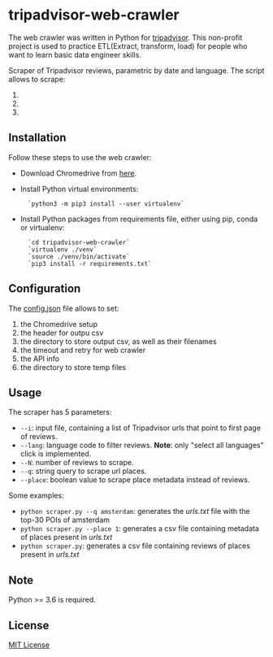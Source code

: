 # tripadvisor-web-crawler

The web crawler was written in Python for [tripadvisor](https://www.tripadvisor.com/). This non-profit project is used to practice ETL(Extract, transform, load) for people who want to learn basic data engineer skills. 

Scraper of Tripadvisor reviews, parametric by date and language. The script allows to scrape:

1. 
2. 
3. 

## Installation

Follow these steps to use the web crawler:

- Download Chromedrive from [here](https://chromedriver.chromium.org/).
- Install Python virtual environments:

        `python3 -m pip3 install --user virtualenv`

- Install Python packages from requirements file, either using pip, conda or virtualenv:

        `cd tripadvisor-web-crawler`
        `virtualenv ./venv`
        `source ./venv/bin/activate`
        `pip3 install -r requirements.txt`

## Configuration

The [config.json](./config.json) file allows to set:

1. the Chromedrive setup
2. the header for outpu csv
3. the directory to store output csv, as well as their filenames
4. the timeout and retry for web crawler
5. the API info
6. the directory to store temp files

## Usage

The scraper has 5 parameters:
- `--i`: input file, containing a list of Tripadvisor urls that point to first page of reviews.
- `--lang`: language code to filter reviews.
**Note**: only "select all languages" click is implemented.
- `--N`: number of reviews to scrape.
- `--q`: string query to scrape url places.
- `--place`: boolean value to scrape place metadata instead of reviews.

Some examples:

- `python scraper.py --q amsterdam`: generates the _urls.txt_ file with the top-30 POIs of amsterdam
- `python scraper.py --place 1`: generates a csv file containing metadata of places present in _urls.txt_
- `python scraper.py`: generates a csv file containing reviews of places present in _urls.txt_



## Note

Python >= 3.6 is required.

## License

[MIT License](./LICENSE)


